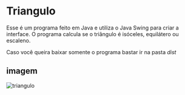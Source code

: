 # Triangulo

Esse é um programa feito em Java e utiliza o Java Swing para criar a interface. 
O programa calcula se o triângulo é isóceles, equilátero ou escaleno.

Caso você queira baixar somente o programa bastar ir na pasta *dist*

## imagem 

![triangulo](https://user-images.githubusercontent.com/63865025/85069339-55203a00-b18a-11ea-9a84-0b68c938f753.png)

